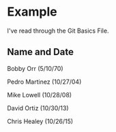 # Example

I've read through the Git Basics File.

## Name and Date

Bobby Orr (5/10/70)

Pedro Martinez (10/27/04)

Mike Lowell (10/28/08)

David Ortiz (10/30/13)

Chris Healey (10/26/15)




